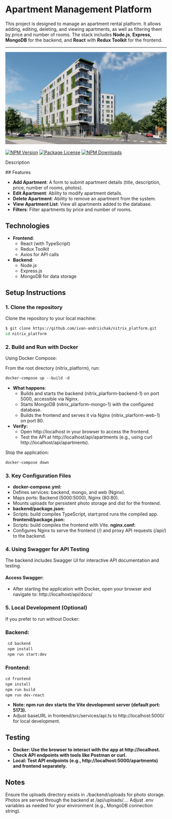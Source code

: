 
#   Apartment Management Platform
This project is designed to manage an apartment rental platform. It allows adding, editing, deleting, and viewing apartments, as well as filtering them by price and number of rooms. The stack includes **Node.js**, **Express**, **MongoDB** for the backend, and **React** with **Redux Toolkit** for the frontend.

<p>
<hr/>
<img width="1500" src="./frontend/src/images/PNG/apartment_background.jpeg" alt="apartment_logo"> 

<a href="https://www.npmjs.com/package/express" target="_blank"><img src="https://img.shields.io/npm/v/express.svg" alt="NPM Version" /></a>
<a href="https://www.npmjs.com/package/express" target="_blank"><img src="https://img.shields.io/npm/l/express.svg" alt="Package License" /></a>
<a href="https://www.npmjs.com/package/express" target="_blank"><img src="https://img.shields.io/npm/dm/express.svg" alt="NPM Downloads" /></a>

<p>Description</p>
## Features

- **Add Apartment**: A form to submit apartment details (title, description, price, number of rooms, photos).
- **Edit Apartment**: Ability to modify apartment details.
- **Delete Apartment**: Ability to remove an apartment from the system.
- **View Apartment List**: View all apartments added to the database.
- **Filters**: Filter apartments by price and number of rooms.

## Technologies

- **Frontend**:
    - React (with TypeScript)
    - Redux Toolkit
    - Axios for API calls
- **Backend**:
    - Node.js
    - Express.js
    - MongoDB for data storage

## Setup Instructions


### 1. Clone the repository

Clone the repository to your local machine:

```bash
$ git clone https://github.com/ivan-andriichak/nitrix_platform.git
cd nitrix_platform
```

### 2. Build and Run with Docker
   Using Docker Compose:

   From the root directory (nitrix_platform), run:

```markdown
docker-compose up --build -d
```

- **What happens**:
  - Builds and starts the backend (nitrix_plarform-backend-1) on port 5000,
    accessible via Nginx.
  - Starts MongoDB (nitrix_plarform-mongo-1) with the configured database.
  - Builds the frontend and serves it via Nginx (nitrix_plarform-web-1) on port 80.
- **Verify:**
  - Open http://localhost in your browser to access the frontend.
  - Test the API at http://localhost/api/apartments (e.g., using curl http://localhost/api/apartments).


Stop the application:

```markdown
docker-compose down
```

### 3. Key Configuration Files
 -  **docker-compose.yml:**
 -  Defines services: backend, mongo, and web (Nginx).
 -  Maps ports: Backend (5000:5000), Nginx (80:80).
 -  Mounts uploads for persistent photo storage and dist for the frontend.
 -  **backend/package.json:**
 -  Scripts: build compiles TypeScript, start:prod runs the compiled app.
   **frontend/package.json:**
 -  Scripts: build compiles the frontend with Vite.
   **nginx.conf:**
 -  Configures Nginx to serve the frontend (/) and proxy API requests (/api/) to the backend.


### 4. Using Swagger for API Testing

The backend includes Swagger UI for interactive API documentation and testing.

#### Access Swagger:
- After starting the application with Docker, open your browser and navigate to:
  http://localhost/api/docs/


### 5. Local Development (Optional)
If you prefer to run without Docker:

### Backend:

```markdown
 cd backend
 npm install
 npm run start:dev
```

### Frontend:

```markdown
cd frontend
npm install
npm run build 
npm run dev-react 
```


- **Note: npm run dev starts the Vite development server (default port: 5173).**
 - Adjust baseURL in frontend/src/services/api.ts to http://localhost:5000/ for local development.

## Testing

 - **Docker: Use the browser to interact with the app at http://localhost. Check API endpoints with tools like Postman or curl.**     
 - **Local: Test API endpoints (e.g., http://localhost:5000/apartments) and frontend separately.**

## Notes

Ensure the uploads directory exists in ./backend/uploads for photo storage.
Photos are served through the backend at /api/uploads/....
Adjust .env variables as needed for your environment (e.g., MongoDB connection string).